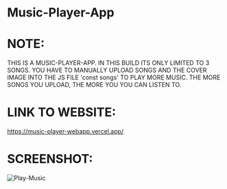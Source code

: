 # Music-Player-App

# NOTE: 
THIS IS A MUSIC-PLAYER-APP. IN THIS BUILD ITS ONLY LIMITED TO 3 SONGS.
YOU HAVE TO MANUALLY UPLOAD SONGS AND THE COVER IMAGE INTO THE JS FILE 'const songs' TO PLAY MORE MUSIC.
THE MORE SONGS YOU UPLOAD, THE MORE YOU YOU CAN LISTEN TO.

# LINK TO WEBSITE:
https://music-player-webapp.vercel.app/

# SCREENSHOT:
![Play-Music](https://github.com/Mitalicops/Music-Player-App/assets/120451953/27d1cd1f-ff4c-4b62-8d34-1b5690ef93d9)
